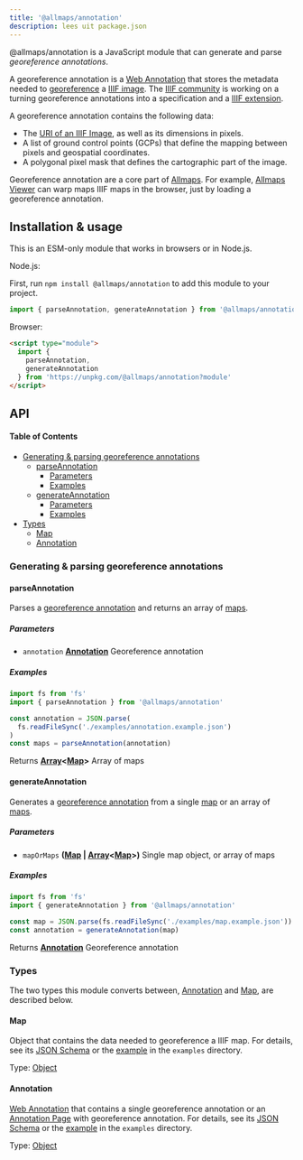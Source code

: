 ```yaml
---
title: '@allmaps/annotation'
description: lees uit package.json
---
```


@allmaps/annotation is a JavaScript module that can generate and parse _georeference annotations_.

A georeference annotation is a [Web Annotation](https://www.w3.org/TR/annotation-model/) that stores the metadata needed to [georeference](https://en.wikipedia.org/wiki/Georeferencing) a [IIIF image](https://iiif.io/api/image/3.0/). The [IIIF community](https://iiif.io/community/groups/maps-tsg/) is working on a turning georeference annotations into a specification and a [IIIF extension](https://iiif.io/api/index.html#approved-extensions).

A georeference annotation contains the following data:

- The [URI of an IIIF Image](https://iiif.io/api/image/3.0/#3-identifier), as well as its dimensions in pixels.
- A list of ground control points (GCPs) that define the mapping between pixels and geospatial coordinates.
- A polygonal pixel mask that defines the cartographic part of the image.

Georeference annotation are a core part of [Allmaps](https://allmaps.org). For example, [Allmaps Viewer](https://viewer.allmaps.org/#data=data%3Atext%2Fx-url%2Chttps%3A%2F%2Fraw.githubusercontent.com%2Fallmaps%2Fannotation%2Fdevelop%2Fexamples%2Fannotation.example.json) can warp maps IIIF maps in the browser, just by loading a georeference annotation.

<!-- TODO: create Observable notebook that allows you to try out this module! -->

## Installation & usage

This is an ESM-only module that works in browsers or in Node.js.

Node.js:

First, run `npm install @allmaps/annotation` to add this module to your project.

```js
import { parseAnnotation, generateAnnotation } from '@allmaps/annotation'
```

Browser:

```html
<script type="module">
  import {
    parseAnnotation,
    generateAnnotation
  } from 'https://unpkg.com/@allmaps/annotation?module'
</script>
```

## API

<!-- Generated by documentation.js. Update this documentation by updating the source code. -->

#### Table of Contents

- [Generating & parsing georeference annotations](#generating--parsing-georeference-annotations)
  - [parseAnnotation](#parseannotation)
    - [Parameters](#parameters)
    - [Examples](#examples)
  - [generateAnnotation](#generateannotation)
    - [Parameters](#parameters-1)
    - [Examples](#examples-1)
- [Types](#types)
  - [Map](#map)
  - [Annotation](#annotation)

### Generating & parsing georeference annotations

#### parseAnnotation

Parses a [georeference annotation](#annotation) and returns an array of [maps](#map).

##### Parameters

- `annotation` **[Annotation](#annotation)** Georeference annotation

##### Examples

```javascript
import fs from 'fs'
import { parseAnnotation } from '@allmaps/annotation'

const annotation = JSON.parse(
  fs.readFileSync('./examples/annotation.example.json')
)
const maps = parseAnnotation(annotation)
```

Returns **[Array](https://developer.mozilla.org/docs/Web/JavaScript/Reference/Global_Objects/Array)<[Map](#map)>** Array of maps

#### generateAnnotation

Generates a [georeference annotation](#annotation) from a single [map](#map) or an array of [maps](#map).

##### Parameters

- `mapOrMaps` **([Map](#map) | [Array](https://developer.mozilla.org/docs/Web/JavaScript/Reference/Global_Objects/Array)<[Map](#map)>)** Single map object, or array of maps

##### Examples

```javascript
import fs from 'fs'
import { generateAnnotation } from '@allmaps/annotation'

const map = JSON.parse(fs.readFileSync('./examples/map.example.json'))
const annotation = generateAnnotation(map)
```

Returns **[Annotation](#annotation)** Georeference annotation

### Types

The two types this module converts between, [Annotation](#annotation) and [Map](#map), are described below.

#### Map

Object that contains the data needed to georeference a IIIF map. For details, see its [JSON Schema](schemas/map.json) or the [example](examples/map.example.json) in the `examples` directory.

Type: [Object](https://developer.mozilla.org/docs/Web/JavaScript/Reference/Global_Objects/Object)

#### Annotation

[Web Annotation](https://www.w3.org/TR/annotation-model/) that contains a single georeference annotation or an [Annotation Page](https://www.w3.org/TR/annotation-model/#annotation-page) with georeference annotation. For details, see its [JSON Schema](schemas/annotation.json) or the [example](examples/annotation.example.json) in the `examples` directory.

Type: [Object](https://developer.mozilla.org/docs/Web/JavaScript/Reference/Global_Objects/Object)

